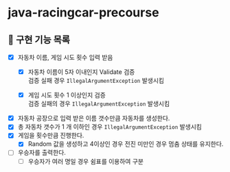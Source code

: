 # java-racingcar-precourse

## 🔧 구현 기능 목록
- [X]  자동차 이름, 게임 시도 횟수 입력 받음 
    - [X]  자동차 이름이 5자 이내인지 Validate 검증    
         검증 실패 경우 `IllegalArgumentException` 발생시킴

    - [X]  게임 시도 횟수 1 이상인지 검증    
         검증 실패의 경우  `IllegalArgumentException` 발생시킴
- [X]  자동차 공장으로 입력 받은 이름 갯수만큼 자동차를 생성한다.
- [X]  총 자동차 갯수가 1 개 이하인 경우 `IllegalArgumentException` 발생시킴
- [X]  게임을 횟수만큼 진행한다.
    - [X]  Random 값을 생성하고 4이상인 경우 전진 미만인 경우 멈춤 상태를 유지한다.
- [ ]  우승자를 출력한다.
    - [ ]  우승자가 여러 명일 경우 쉼표를 이용하여 구분
